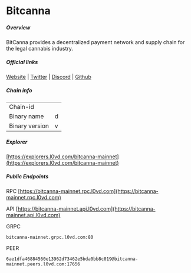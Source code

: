 # Bitcanna


##### Overview
BitCanna provides a decentralized payment network and supply chain for the legal cannabis industry.


##### Official links
[Website](https://www.bitcanna.io/) | [Twitter](https://twitter.com/BitcannaGlobal) | [Discord](https://discord.gg/97wUcHqxxE) | [Github](https://github.com/BitCannaGlobal)

##### Chain info

|  |  |
| ------ | ------ |
| Chain-id |  |
| Binary name | d |
| Binary version | v |

##### Explorer
[https://explorers.l0vd.com/bitcanna-mainnet](https://explorers.l0vd.com/bitcanna-mainnet)

##### Public Endpoints
RPC
[https://bitcanna-mainnet.rpc.l0vd.com](https://bitcanna-mainnet.rpc.l0vd.com)

API
[https://bitcanna-mainnet.api.l0vd.com](https://bitcanna-mainnet.api.l0vd.com)

GRPC
```
bitcanna-mainnet.grpc.l0vd.com:80
```

PEER
```
6ae1dfa46884560e13962d73462e5bda0bb8c019@bitcanna-mainnet.peers.l0vd.com:17656
```
